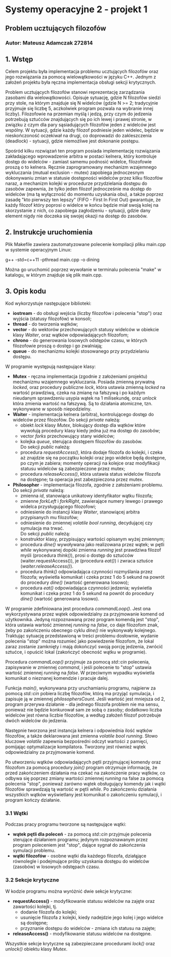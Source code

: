 # Systemy operacyjne 2 - projekt 1
## Problem ucztujących filozofów
### Autor: Mateusz Adamczak 272814



## 1. Wstęp

Celem projektu była implementacja problemu ucztujących filozofów oraz jego rozwiązania za pomocą wielowątkowości w języku C++. Jednym z założeń projektu była ręczna implementacja obsługi sekcji krytycznych.

Problem ucztujących filozofów stanowi reprezentację zarządzania zasobami dla wielowątkowości. Opisuje sytuację, gdzie N filozofów siedzi przy stole, na którym znajduje się N widelców (gdzie N >= 2; tradycyjnie przyjmuje się liczbę 5, aczkolwiek program pozwala na wybranie innej liczby). Filozofowie na przemian myślą i jedzą, przy czym do jedzenia potrzebują sztućców znajdujących się po ich lewej i prawej stronie, w związku z czym dla pary sąsiadujących filozofów jeden z widelców jest wspólny. W sytuacji, gdzie każdy filozof podniesie jeden widelec, będzie w nieskończoność oczekiwał na drugi, co doprowadzi do zakleszczenia (deadlock) - sytuacji, gdzie niemożliwe jest dokonanie postępu.

Spośród kilku rozwiązań ten program posiada implementację rozwiązania zakładającego wprowadzenie arbitra w postaci kelnera, który kontroluje dostęp do widelców - zamiast samemu podnosić widelce, filozofowie proszą o to kelnera. Ręcznie zaprogramowany mechanizm wzajemnego wykluczania (mutual exclusion - mutex) zapobiega jednoczesnym dokonywaniu zmian w statusie dostępności widelców przez kilku filozofów naraz, a mechanizm kolejki w procedurze przydzielania dostępu do zasobów zapewnia, że tylko jeden filozof jednocześnie ma dostęp do widelców (ma tą wyłączność do momentu uzyskania obu), a także poprzez zasadę "kto pierwszy ten lepszy" (FIFO - First In First Out) gwarantuje, że każdy filozof który poprosi o widelce w końcu będzie miał swoją kolej na skorzystanie z nich, co zapobiega zagłodzeniu - sytuacji, gdzie dany element nigdy nie doczeka się swojej okazji na dostęp do zasobów.

## 2. Instrukcje uruchomienia

Plik Makefile zawiera zautomatyzowane polecenie kompilacji pliku main.cpp w systemie operacyjnym Linux:

g++ -std=c++11 -pthread main.cpp -o dining

Można go uruchomić poprzez wywołanie w terminalu polecenia "make" w katalogu, w którym znajduje się plik main.cpp.

## 3. Opis kodu

Kod wykorzystuje następujące biblioteki:

* **iostream** - do obsługi wejścia (liczby filozofów i polecenia "stop") oraz wyjścia (statusy filozofów) w konsoli;
* **thread** - do tworzenia wątków;
* **vector** - do wektorów przechowujących statusy widelców w obiekcie klasy *Waiter*, oraz wątków odpowiadających filozofom;
* **chrono** - do generowania losowych odstępów czasu, w których filozofowie proszą o dostęp i go zwalniają;
* **queue** - do mechanizmu kolejki stosowanego przy przydzielaniu dostępu.

W programie występują następujące klasy:
* **Mutex** - ręczna implementacja (zgodnie z założeniami projektu) mechanizmu wzajemnego wykluczania. Posiada zmienną prywatną *locked*, oraz procedury publiczne *lock*, która ustawia zmienną *locked* na wartość prawdziwą, czeka na zmianę na fałszywą i po każdym nieudanym sprawdzeniu usypia wątek na 1 milisekundę, oraz *unlock* która zmienia wartość na fałszywą. Są to działania atomiczne, tzn. wykonywane w sposób niepodzielny.
* **Waiter** - implementacja kelnera (arbitra), kontrolującego dostęp do widelców przez filozofów. Do sekcji *private* należą:
  * obiekt *lock* klasy *Mutex*, blokujący dostęp dla wątków które wywołują procedury klasy kiedy jedna już ma dostęp do zasobów;
  * vector *forks* przechowujący stany widelców;
  * kolejka *queue*, sterująca dostępem filozofów do zasobów.  
Do sekcji *public* należą:
  * procedura *requestAccess()*, która dodaje filozofa do kolejki, i czeka aż znajdzie się na początku kolejki oraz jego widelce będą dostępne, po czym je zabiera; momenty operacji na kolejce oraz modyfikacji statusu widelców są zabezpieczone przez mutex;
  * procedura *releaseAccess()*, która ustawia status widelców filozofa na dostępne; ta operacja jest zabezpieczona przez mutex.
* **Philosopher** - implementacja filozofa, zgodnie z założeniami problemu. Do sekcji *private* należą:
  * zmienna *id*, stanowiąca unikatowy identyfikator wątku filozofa;
  * zmienne *forkLeft* i *forkRight*, zawierające numery lewego i prawego widelca przysługującego filozofowi;
  * odniesienie do instancji klasy *Waiter*, stanowiącej arbitra przypisanych mu filozofów;
  * odniesienie do zmiennej *volatile bool running*, decydującej czy symulacja ma trwać.  
Do sekcji *public* należą:
  * konstruktor klasy, przypisujący wartości opisanym wyżej zmiennym;
  * procedura *dine()* wywoływana jako realizowana przez wątek; w pętli *while* wykonywanej dopóki zmienna *running* jest prawdziwa filozof myśli (procedura *think()*), prosi o dostęp do sztućców (waiter.requestAccess()), je (procedura *eat()*) i zwraca sztuśce (*waiter.releaseAccess()*).
  * procedura *think()* odpowiadająca czynności rozmyślania przez filozofa; wyświetla komunikat i czeka przez 1 do 5 sekund na powrót do procedury *dine()* (wartość generowana losowo);
  * procedura *eat()* odpowiadająca czynności jedzenia; wyświetla komunikat i czeka przez 1 do 5 sekund na powrót do procedury *dine()* (wartość generowana losowo).

W programie zdefiniowana jest procedura *commandLoop()*. Jest ona wykorzystywana przez wątek odpowiedzialny za przyjmowanie komend od użytkownika. Jedyną rozpoznawaną przez program komendą jest "stop", która ustawia wartość zmiennej *running* na *false*, co daje filozofom znak, żeby po zakończeniu obecnego cyklu *dine()* nie wykonywały kolejnego. Traktując sytuację przedstawioną w treści problemu dosłownie, wydanie polecenia "stop" można rozumieć jako powiedzenie filozofom, że lokal zaraz zostanie zamknięty i mają dokończyć swoją porcję jedzenia, zwrócić sztućce, i opuścić lokal (zakończyć obecność wątku w programie).

Procedura *commandLoop()* przyjmuje za pomocą *std::cin* polecenia, zapisywanie w zmiennej *command*, i jeśli polecenie to "stop" ustawia wartość zmiennej *running* na *false*. W przeciwnym wypadku wyświetla komunikat o nieznanej komendzie i pracuje dalej.

Funkcja *main()*, wykonywana przy uruchamianiu programu, najpierw za pomocą *std::cin* pobiera liczbę filozofów, którą ma przyjąć symulacja, i zapisuje ją w zmiennej *philosophersCount*. Jeśli wartość jest mniejsza od 2, program przerywa działanie - dla jednego filozofa problem nie ma sensu, ponieważ nie będzie konkurował sam ze sobą o zasoby; dodatkowo liczba widelców jest równa liczbie filozofów, a według założeń filozof potrzebuje dwóch widelców do jedzenia.  

Następnie tworzona jest instancja kelnera i odpowiednia ilość wątków filozofów, a także deklarowana jest zmienna *volatile bool running*. Słowo kluczowe *volatile* zapewnia bezpośredni odczyt wartości z pamięci, pomijając optymalizacje kompilatora. Tworzony jest również wątek odpowiedzialny za przyjmowanie komend.  


Po utworzeniu wątków odpowiadających pętli przyjmującej komendy oraz filozofom za pomocą procedury *join()* program otrzymuje informację, że przed zakończeniem działania ma czekać na zakończenie pracy wątków, co odbywa się poprzez zmiany wartości zmiennej *running* na false za pomocą polecenia "stop", ponieważ zarówno wątek obsługujący komendy jak i wątki filozofów sprawdzają tą wartość w pętli *while*. Po zakończeniu działania wszystkich wątków wyświetlany jest komunikat o zakończeniu symulacji, i program kończy działanie.

### 3.1 Wątki

Podczas pracy programu tworzone są następujące wątki:

* **wątek pętli dla poleceń** - za pomocą *std::cin* przyjmuje polecenia sterujące działaniem programu; jedynym rozpoznawanym przez program poleceniem jest "stop", dające sygnał do zakończenia symulacji problemu.
* **wątki filozofów** - osobne wątki dla każdego filozofa, działąjące równolegle i podejmujące próby uzyskania dostępu do widelców (zasobów) w losowych odstępach czasu.

### 3.2 Sekcje krytyczne

W kodzie programu można wyróżnić dwie sekcje krytyczne:

* **requestAccess()** - modyfikowanie statusu widelców na zajęte oraz zawartości kolejki, tj.
  * dodanie filozofa do kolejki;
  * usunięcie filozofa z kolejki, kiedy nadejdzie jego kolej i jego widelce są dostępne;
  * przyznanie dostępu do widelców - zmiana ich statusu na zajęte;
* **releaseAccess()** - modyfikowanie statusu widelców na dostępne.

Wszystkie sekcje krytyczne są zabezpieczane procedurami *lock()* oraz *unlock()* obiektu klasy *Mutex*.
